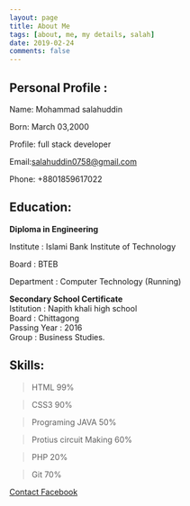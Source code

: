 ```yaml
---
layout: page
title: About Me
tags: [about, me, my details, salah]
date: 2019-02-24
comments: false
---
```

    
    
## Personal Profile :

Name: Mohammad salahuddin

Born: March 03,2000

Profile: full stack developer

Email:salahuddin0758@gmail.com

Phone: +8801859617022

## Education:

**Diploma in Engineering**

Institute	 : Islami Bank Institute of Technology

Board		 : BTEB

Department	 : Computer Technology (Running)

**Secondary School Certificate**<br>
        Istitution  : Napith khali high school<br>
		Board		: Chittagong<br>
        Passing Year	: 2016<br>
        Group		: Business Studies.<br>
        
## Skills:

> HTML 99%

> CSS3 90%

> Programing JAVA 50%

> Protius circuit Making 60%

> PHP 20%

> Git 70%



<a href="https://www.facebook.com/profile.php?id=100007519157769" class="btn btn-primary">Contact Facebook</a>
